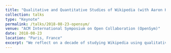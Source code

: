 ```yaml
---
title: "Qualitative and Quantitative Studies of Wikipedia (with Aaron Halfaker)"
collection: talks
type: "Keynote"
permalink: /talks/2018-08-23-opensym/ 
venue: "ACM International Symposium on Open Collaboration (OpenSym)"
date: 2018-08-23
location: "Paris, France"
excerpt: "We reflect on a decade of studying Wikipedia using qualitative and quantitative methods."
---
```


